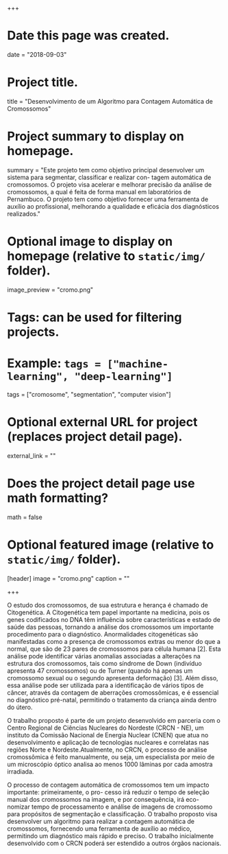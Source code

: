+++
# Date this page was created.
date = "2018-09-03"

# Project title.
title = "Desenvolvimento de um Algoritmo para Contagem Automática de Cromossomos"

# Project summary to display on homepage.
summary = "Este projeto tem como objetivo principal desenvolver um sistema para segmentar, classificar e realizar con- tagem automática de cromossomos. O projeto visa acelerar e melhorar precisão da análise de cromossomos, a qual é feita de forma manual em laboratórios de Pernambuco. O projeto tem como objetivo fornecer uma ferramenta de auxílio ao profissional, melhorando a qualidade e eficácia dos diagnósticos realizados."

# Optional image to display on homepage (relative to `static/img/` folder).
image_preview = "cromo.png"

# Tags: can be used for filtering projects.
# Example: `tags = ["machine-learning", "deep-learning"]`
tags = ["cromosome", "segmentation", "computer vision"]

# Optional external URL for project (replaces project detail page).
external_link = ""

# Does the project detail page use math formatting?
math = false

# Optional featured image (relative to `static/img/` folder).
[header]
image = "cromo.png"
caption = ""

+++

O estudo dos cromossomos, de sua estrutura e herança é chamado de Citogenética. A Citogenética tem papel importante na medicina, pois os genes codificados no DNA têm influência sobre características e estado de saúde das pessoas, tornando a análise dos cromossomos um importante procedimento para o diagnóstico. Anormalidades citogenéticas são manifestadas como a presença de cromossomos extras ou menor do que a normal, que são de 23 pares de cromossomos para célula humana [2]. Esta análise pode identificar várias anomalias associadas a alterações na estrutura dos cromossomos, tais como síndrome de Down (indivíduo apresenta 47 cromossomos) ou de Turner (quando há apenas um cromossomo sexual ou o segundo apresenta deformação) [3]. Além disso, essa análise pode ser utilizada para a identificação de vários tipos de câncer, através da contagem de aberrações cromossômicas, e é essencial no diagnóstico pré-natal, permitindo o tratamento da criança ainda dentro do útero.


O trabalho proposto é parte de um projeto desenvolvido em parceria com o Centro Regional de Ciências Nucleares do Nordeste (CRCN - NE), um instituto da Comissão Nacional de Energia Nuclear (CNEN) que atua no desenvolvimento e aplicação de tecnologias nucleares e correlatas nas regiões Norte e Nordeste.Atualmente, no CRCN, o processo de análise cromossômica é feito manualmente, ou seja, um especialista por meio de um microscópio óptico analisa ao menos 1000 lâminas por cada amostra irradiada.

O processo de contagem automática de cromossomos tem um impacto importante: primeiramente, o pro- cesso irá reduzir o tempo de seleção manual dos cromossomos na imagem, e por consequência, irá eco- nomizar tempo de processamento e análise de imagens de cromossomo para propósitos de segmentação e classificação. O trabalho proposto visa desenvolver um algoritmo para realizar a contagem automática de cromossomos, fornecendo uma ferramenta de auxílio ao médico, permitindo um diagnóstico mais rápido e preciso. O trabalho inicialmente desenvolvido com o CRCN poderá ser estendido a outros órgãos nacionais.
